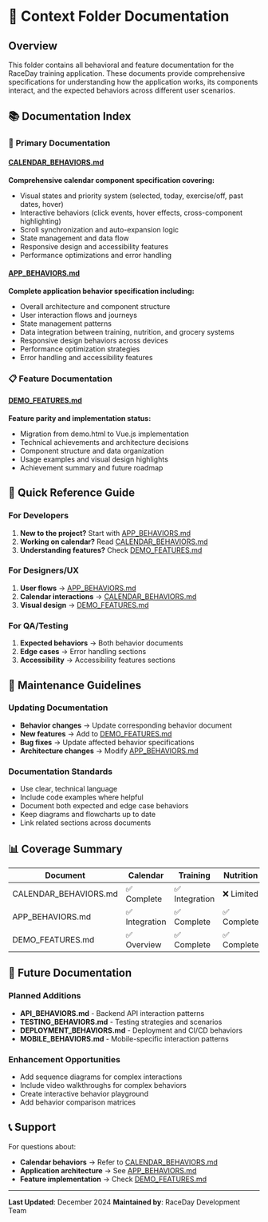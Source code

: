 # 📁 Context Folder Documentation

## Overview

This folder contains all behavioral and feature documentation for the RaceDay training application. These documents provide comprehensive specifications for understanding how the application works, its components interact, and the expected behaviors across different user scenarios.

## 📚 Documentation Index

### 🎯 **Primary Documentation**

#### [CALENDAR_BEHAVIORS.md](./CALENDAR_BEHAVIORS.md)
**Comprehensive calendar component specification covering:**
- Visual states and priority system (selected, today, exercise/off, past dates, hover)
- Interactive behaviors (click events, hover effects, cross-component highlighting)
- Scroll synchronization and auto-expansion logic
- State management and data flow
- Responsive design and accessibility features
- Performance optimizations and error handling

#### [APP_BEHAVIORS.md](./APP_BEHAVIORS.md)
**Complete application behavior specification including:**
- Overall architecture and component structure
- User interaction flows and journeys
- State management patterns
- Data integration between training, nutrition, and grocery systems
- Responsive design behaviors across devices
- Performance optimization strategies
- Error handling and accessibility features

### 📋 **Feature Documentation**

#### [DEMO_FEATURES.md](./DEMO_FEATURES.md)
**Feature parity and implementation status:**
- Migration from demo.html to Vue.js implementation
- Technical achievements and architecture decisions
- Component structure and data organization
- Usage examples and visual design highlights
- Achievement summary and future roadmap

## 🎯 **Quick Reference Guide**

### For Developers
1. **New to the project?** Start with [APP_BEHAVIORS.md](./APP_BEHAVIORS.md)
2. **Working on calendar?** Read [CALENDAR_BEHAVIORS.md](./CALENDAR_BEHAVIORS.md)
3. **Understanding features?** Check [DEMO_FEATURES.md](./DEMO_FEATURES.md)

### For Designers/UX
1. **User flows** → [APP_BEHAVIORS.md](./APP_BEHAVIORS.md)
2. **Calendar interactions** → [CALENDAR_BEHAVIORS.md](./CALENDAR_BEHAVIORS.md)
3. **Visual design** → [DEMO_FEATURES.md](./DEMO_FEATURES.md)

### For QA/Testing
1. **Expected behaviors** → Both behavior documents
2. **Edge cases** → Error handling sections
3. **Accessibility** → Accessibility features sections

## 🔄 **Maintenance Guidelines**

### Updating Documentation
- **Behavior changes** → Update corresponding behavior document
- **New features** → Add to [DEMO_FEATURES.md](./DEMO_FEATURES.md)
- **Bug fixes** → Update affected behavior specifications
- **Architecture changes** → Modify [APP_BEHAVIORS.md](./APP_BEHAVIORS.md)

### Documentation Standards
- Use clear, technical language
- Include code examples where helpful
- Document both expected and edge case behaviors
- Keep diagrams and flowcharts up to date
- Link related sections across documents

## 📊 **Coverage Summary**

| Document | Calendar | Training | Nutrition | Grocery | UI/UX | Performance |
|----------|----------|----------|-----------|---------|-------|-------------|
| CALENDAR_BEHAVIORS.md | ✅ Complete | ✅ Integration | ❌ Limited | ❌ Limited | ✅ Complete | ✅ Complete |
| APP_BEHAVIORS.md | ✅ Integration | ✅ Complete | ✅ Complete | ✅ Complete | ✅ Complete | ✅ Complete |
| DEMO_FEATURES.md | ✅ Overview | ✅ Complete | ✅ Complete | ✅ Complete | ✅ Complete | ❌ Limited |

## 🚀 **Future Documentation**

### Planned Additions
- **API_BEHAVIORS.md** - Backend API interaction patterns
- **TESTING_BEHAVIORS.md** - Testing strategies and scenarios
- **DEPLOYMENT_BEHAVIORS.md** - Deployment and CI/CD behaviors
- **MOBILE_BEHAVIORS.md** - Mobile-specific interaction patterns

### Enhancement Opportunities
- Add sequence diagrams for complex interactions
- Include video walkthroughs for complex behaviors
- Create interactive behavior playground
- Add behavior comparison matrices

## 📞 **Support**

For questions about:
- **Calendar behaviors** → Refer to [CALENDAR_BEHAVIORS.md](./CALENDAR_BEHAVIORS.md)
- **Application architecture** → See [APP_BEHAVIORS.md](./APP_BEHAVIORS.md)
- **Feature implementation** → Check [DEMO_FEATURES.md](./DEMO_FEATURES.md)

---

**Last Updated**: December 2024
**Maintained by**: RaceDay Development Team
